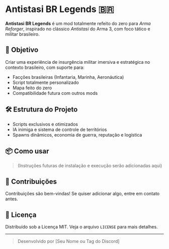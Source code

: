 # Antistasi BR Legends 🇧🇷

**Antistasi BR Legends** é um mod totalmente refeito do zero para *Arma Reforger*, inspirado no clássico *Antistasi* do Arma 3, com foco tático e militar brasileiro.

## 🎯 Objetivo
Criar uma experiência de insurgência militar imersiva e estratégica no contexto brasileiro, com suporte para:
- Facções brasileiras (Infantaria, Marinha, Aeronáutica)
- Script totalmente personalizado
- Mapa feito do zero
- Compatibilidade futura com outros mods

## 🛠 Estrutura do Projeto
- Scripts exclusivos e otimizados
- IA inimiga e sistema de controle de territórios
- Spawns dinâmicos, economia de guerra, reputação e logística

## 📦 Como usar
> (Instruções futuras de instalação e execução serão adicionadas aqui)

## 🔄 Contribuições
Contribuições são bem-vindas! Se quiser adicionar algo, entre em contato antes.

## 📜 Licença
Distribuído sob a Licença MIT. Veja o arquivo `LICENSE` para mais detalhes.

---

> Desenvolvido por [Seu Nome ou Tag do Discord]
